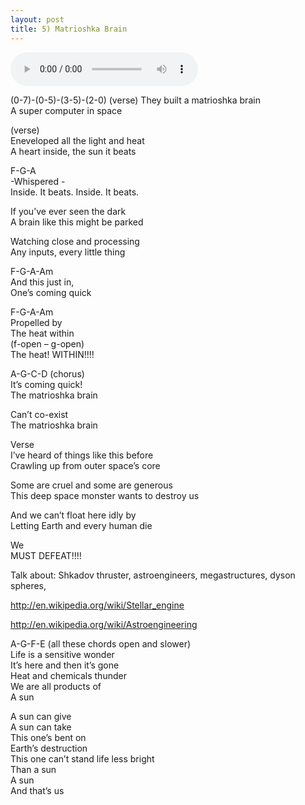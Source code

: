 ```yaml
---
layout: post
title: 5) Matrioshka Brain
---
```


<audio controls>
<source src="{{ site.baseurl }}/audio/Matrioshka-brain-Almost-Final.mp3" type="audio/mpeg">
</audio>

(0-7)-(0-5)-(3-5)-(2-0) (verse)
They built a matrioshka brain  
A super computer in space  

(verse)  
Eneveloped all the light and heat  
A heart inside, the sun it beats  


F-G-A  
-Whispered -  
Inside. It beats. Inside. It beats.  

If you’ve ever seen the dark  
A brain like this might be parked  

Watching close and processing  
Any inputs, every little thing  

F-G-A-Am  
And this just in,  
One’s coming quick  

F-G-A-Am  
Propelled by  
The heat within  
(f-open – g-open)  
The heat! WITHIN!!!!  

A-G-C-D (chorus)  
It’s coming quick!  
The matrioshka brain  

Can’t co-exist  
The matrioshka brain  

Verse  
I’ve heard of things like this before  
Crawling up from outer space’s core  

Some are cruel and some are generous  
This deep space monster wants to destroy us  

And we can’t float here idly by  
Letting Earth and every human die  

We  
MUST DEFEAT!!!!  


Talk about: Shkadov thruster, astroengineers, megastructures, dyson spheres,


http://en.wikipedia.org/wiki/Stellar_engine

http://en.wikipedia.org/wiki/Astroengineering

A-G-F-E (all these chords open and slower)  
Life is a sensitive wonder  
It’s here and then it’s gone  
Heat and chemicals thunder  
We are all products of  
A sun  

A sun can give  
A sun can take  
This one’s bent on  
Earth’s destruction  
This one can’t stand life less bright  
Than a sun  
A sun  
And that’s us  